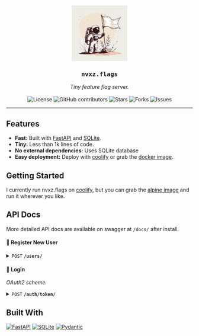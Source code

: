 <div align="center">
  <a href="https://github.com/jacobbridges/nvxz.flags">
    <img src="https://github.com/jacobbridges/nvxz.flags/blob/main/_docs/assets/logo.jpg?raw=true" alt="Repo Logo" height="150">
  </a>
</div>

<h3 align="center"><pre>nvxz.flags</pre></h3>

<div align="center"><i>Tiny feature flag server.</i></div>
&nbsp;

<div align="center">
  <img src="https://img.shields.io/badge/license-MIT-blue.svg?labelColor=003694&color=ffffff" alt="License">
  <img src="https://img.shields.io/github/contributors/jacobbridges/nvxz.flags?labelColor=003694&color=ffffff" alt="GitHub contributors" >
  <img src="https://img.shields.io/github/stars/jacobbridges/nvxz.flags.svg?labelColor=003694&color=ffffff" alt="Stars">
  <img src="https://img.shields.io/github/forks/jacobbridges/nvxz.flags.svg?labelColor=003694&color=ffffff" alt="Forks">
  <img src="https://img.shields.io/github/issues/jacobbridges/nvxz.flags.svg?labelColor=003694&color=ffffff" alt="Issues">
</div>

----

## Features

* **Fast:** Built with [FastAPI](https://github.com/fastapi/fastapi) and [SQLite](https://www.sqlite.org/).
* **Tiny:** Less than 1k lines of code.
* **No external dependencies:** Uses SQLite database
* **Easy deployment:** Deploy with [coolify](#) or grab the [docker image](#).

## Getting Started

I currently run nvxz.flags on [coolify](https://coolify.io/), but you can grab the [alpine image](#) and run it wherever you like.


## API Docs

More detailed API docs are available on swagger at `/docs/` after install.

#### 🔌 Register New User

<details>
 <summary><code>POST</code> <code><b>/users/</b></code></summary>

##### Example Body

```json
{
  "username": "john",
  "password": "jingleheimersmith"
}
```

##### Parameters

> | name      |  type     | data type               | description                                                           |
> |-----------|-----------|-------------------------|-----------------------------------------------------------------------|
> | username  |  required | string                  | Username on the platform |
> | password  |  required | string                  | Password for login |


##### Responses

> | http code     | content-type                      | response                                                            |
> |---------------|-----------------------------------|---------------------------------------------------------------------|
> | `201`         | `application/json`                | `<User object returned>`                                |
> | `400`         | `application/json`                | `{"detail": "Bad Request"}`                                         |
> | `409`         | `application/json`                | `{"detail": "Username is taken"}`                                   |

##### Example cURL

> ```shell
>  curl -X POST -H "Content-Type: application/json" --data @post.json http://localhost:8000/users/
> ```

</details>


#### 🔌 Login

_OAuth2 scheme._

<details>
 <summary><code>POST</code> <code><b>/auth/token/</b></code></summary>

##### Parameters

> | name       |  type     | data type               | description                                                           |
> |------------|-----------|-------------------------|-----------------------------------------------------------------------|
> | grant_type |  required | string                  | Part of OAuth2 scheme. Set to "password" |
> | username   |  required | string                  | Username on the platform |
> | password   |  required | string                  | Password for login |


##### Responses

> | http code     | content-type                      | response                                                            |
> |---------------|-----------------------------------|---------------------------------------------------------------------|
> | `200`         | `application/json`                | `<session token returned>`                                |
> | `400`         | `application/json`                | `{"detail": "Invalid username or password"}`                                         |

##### Example cURL

> ```shell
> curl -X 'POST' \
  'https://localhost:8000/auth/token' \
  -H 'accept: application/json' \
  -H 'Content-Type: application/x-www-form-urlencoded' \
  -d 'grant_type=password&username=test&password=test'
> ```

</details>


## Built With

[![FastAPI](https://img.shields.io/badge/fastapi-109989?style=for-the-badge&logo=FASTAPI&logoColor=white)](#)
[![SQLite](https://img.shields.io/badge/Sqlite-003B57?style=for-the-badge&logo=sqlite&logoColor=white)](#)
[![Pydantic](https://img.shields.io/badge/Pydantic-E92063?style=for-the-badge&logo=Pydantic&logoColor=white)](#)